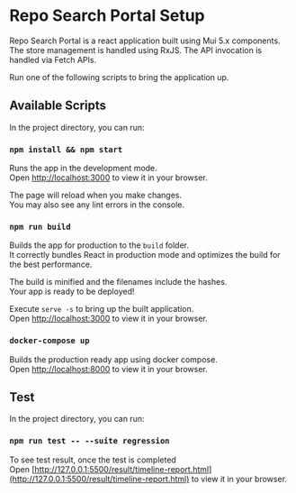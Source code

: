 # Repo Search Portal Setup
Repo Search Portal is a react application built using Mui 5.x components. The store management is handled using RxJS. The API invocation is handled via Fetch APIs.

Run one of the following scripts to bring the application up.

## Available Scripts

In the project directory, you can run:

### `npm install && npm start`

Runs the app in the development mode.\
Open [http://localhost:3000](http://localhost:3000) to view it in your browser.

The page will reload when you make changes.\
You may also see any lint errors in the console.

### `npm run build`

Builds the app for production to the `build` folder.\
It correctly bundles React in production mode and optimizes the build for the best performance.

The build is minified and the filenames include the hashes.\
Your app is ready to be deployed!

Execute `serve -s` to bring up the built application.\
Open [http://localhost:3000](http://localhost:3000) to view it in your browser.

### `docker-compose up`

Builds the production ready app using docker compose.\
Open [http://localhost:8000](http://localhost:8000) to view it in your browser.

## Test

In the project directory, you can run:

### `npm run test -- --suite regression`

To see test result, once the test is completed\
Open [http://127.0.0.1:5500/result/timeline-report.html](http://127.0.0.1:5500/result/timeline-report.html) to view it in your browser.
